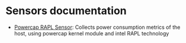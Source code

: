 # Sensors documentation

- [Powercap RAPL Sensor](powercap_rapl.md): Collects power consumption metrics of the host, using powercap kernel module and intel RAPL technology
